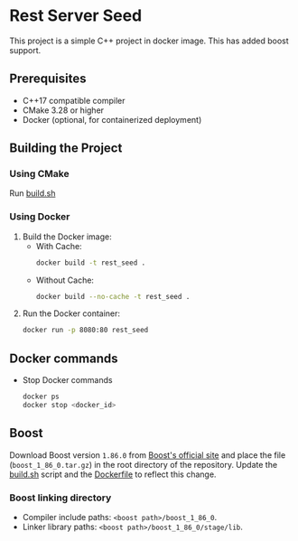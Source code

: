 # Rest Server Seed
This project is a simple C++ project in docker image. This has added boost support.

## Prerequisites
- C++17 compatible compiler
- CMake 3.28 or higher
- Docker (optional, for containerized deployment)

## Building the Project
### Using CMake
Run [build.sh](./build.sh)

### Using Docker
1. Build the Docker image:
    - With Cache:
        ```sh
        docker build -t rest_seed .
        ```
    - Without Cache:
        ```sh
        docker build --no-cache -t rest_seed .
        ```
2. Run the Docker container:
    ```sh
    docker run -p 8080:80 rest_seed
    ```

## Docker commands
* Stop Docker commands
    ```sh
    docker ps
    docker stop <docker_id>
    ```

## Boost
Download Boost version `1.86.0` from [Boost's official site](https://www.boost.org/users/history/version_1_86_0.html) and place the file (`boost_1_86_0.tar.gz`) in the root directory of the repository. Update the [build.sh](./build.sh) script and the [Dockerfile](./Dockerfile) to reflect this change.

### Boost linking directory
- Compiler include paths: `<boost path>/boost_1_86_0`.
- Linker library paths: `<boost path>/boost_1_86_0/stage/lib`.
